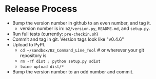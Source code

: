 # Release Process

- Bump the version number in github to an even number, and tag it.
  - version number is in: `b2/version.py`, `README.md`, and `setup.py`.
- Run full tests (currently: `pre-checkin.sh`)
- Commit and tag in git.  Version tags look like "v0.4.6"
- Upload to PyPI.
  - `cd ~/sandbox/B2_Command_Line_Tool`    # or wherever your git repository is
  - `rm -rf dist ; python setup.py sdist`
  - `twine upload dist/*`
- Bump the version number to an odd number and commit.

